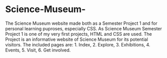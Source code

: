 # Science-Museum-

The Science Museum website made both as a Semester Project 1 and for personal learning puproses, especially CSS.
As Science Museum Semester Project 1 is one of my very first projects, HTML and CSS are used. The Project is an informative website of Science Museum for its potential visitors.
The included pages are: 1. Index, 2. Explore, 3. Exhibitions, 4. Events, 5. Visit, 6. Get involved.
